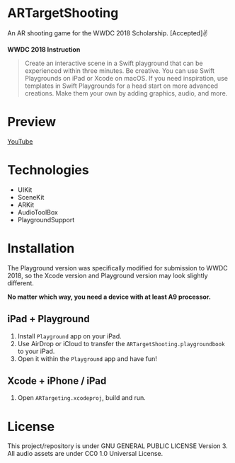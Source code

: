 # ARTargetShooting

An AR shooting game for the WWDC 2018 Scholarship. [Accepted]✌️

**WWDC 2018 Instruction**

> Create an interactive scene in a Swift playground that can be experienced within three minutes. Be creative. You can use Swift Playgrounds on iPad or Xcode on macOS. If you need inspiration, use templates in Swift Playgrounds for a head start on more advanced creations. Make them your own by adding graphics, audio, and more.

# Preview

[YouTube](https://youtu.be/mMFkfY6NURs)

# Technologies

* UIKit
* SceneKit
* ARKit
* AudioToolBox
* PlaygroundSupport

# Installation

The Playground version was specifically modified for submission to WWDC 2018, so the Xcode version and Playground version may look slightly different. 

**No matter which way, you need a device with at least A9 processor.**

## iPad + Playground

1. Install `Playground` app on your iPad.
2. Use AirDrop or iCloud to transfer the `ARTargetShooting.playgroundbook` to your iPad.
3. Open it within the `Playground` app and have fun!

## Xcode + iPhone / iPad

1. Open `ARTargeting.xcodeproj`, build and run.

# License

This project/repository is under GNU GENERAL PUBLIC LICENSE Version 3.
All audio assets are under CC0 1.0 Universal License.


